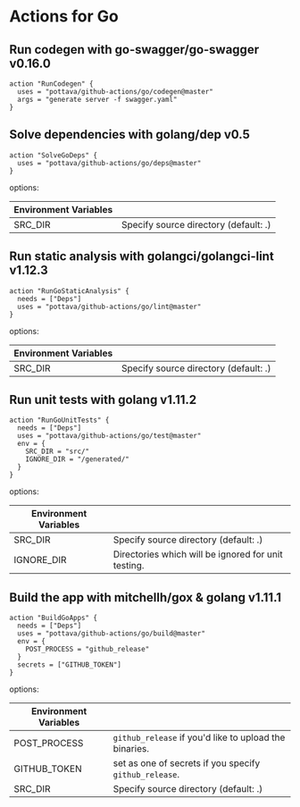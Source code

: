 # Actions for Go

## Run codegen with go-swagger/go-swagger v0.16.0

```console
action "RunCodegen" {
  uses = "pottava/github-actions/go/codegen@master"
  args = "generate server -f swagger.yaml"
}
```

## Solve dependencies with golang/dep v0.5

```console
action "SolveGoDeps" {
  uses = "pottava/github-actions/go/deps@master"
}
```

options:

Environment Variables     |                                                        |
------------------------- | ------------------------------------------------------ |
SRC_DIR                   | Specify source directory (default: .)                  |

## Run static analysis with golangci/golangci-lint v1.12.3

```console
action "RunGoStaticAnalysis" {
  needs = ["Deps"]
  uses = "pottava/github-actions/go/lint@master"
}
```

options:

Environment Variables     |                                                        |
------------------------- | ------------------------------------------------------ |
SRC_DIR                   | Specify source directory (default: .)                  |

## Run unit tests with golang v1.11.2

```console
action "RunGoUnitTests" {
  needs = ["Deps"]
  uses = "pottava/github-actions/go/test@master"
  env = {
    SRC_DIR = "src/"
    IGNORE_DIR = "/generated/"
  }
}
```

options:

Environment Variables     |                                                        |
------------------------- | ------------------------------------------------------ |
SRC_DIR                   | Specify source directory (default: .)                  |
IGNORE_DIR                | Directories which will be ignored for unit testing.    |

## Build the app with mitchellh/gox & golang v1.11.1

```console
action "BuildGoApps" {
  needs = ["Deps"]
  uses = "pottava/github-actions/go/build@master"
  env = {
    POST_PROCESS = "github_release"
  }
  secrets = ["GITHUB_TOKEN"]
}
```

options:

Environment Variables     |                                                        |
------------------------- | ------------------------------------------------------ |
POST_PROCESS              | `github_release` if you'd like to upload the binaries. |
GITHUB_TOKEN              | set as one of secrets if you specify `github_release`. |
SRC_DIR                   | Specify source directory (default: .)                  |
